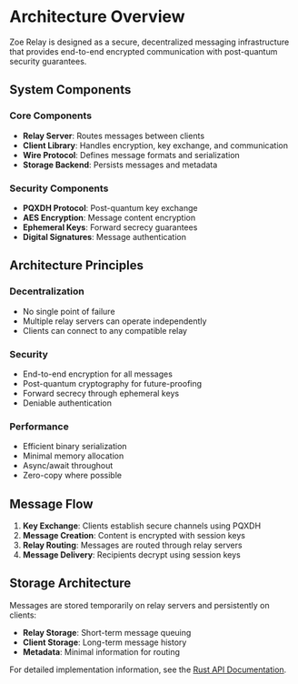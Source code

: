 # Architecture Overview

Zoe Relay is designed as a secure, decentralized messaging infrastructure that provides end-to-end encrypted communication with post-quantum security guarantees.

## System Components

### Core Components

- **Relay Server**: Routes messages between clients
- **Client Library**: Handles encryption, key exchange, and communication
- **Wire Protocol**: Defines message formats and serialization
- **Storage Backend**: Persists messages and metadata

### Security Components

- **PQXDH Protocol**: Post-quantum key exchange
- **AES Encryption**: Message content encryption
- **Ephemeral Keys**: Forward secrecy guarantees
- **Digital Signatures**: Message authentication

## Architecture Principles

### Decentralization
- No single point of failure
- Multiple relay servers can operate independently
- Clients can connect to any compatible relay

### Security
- End-to-end encryption for all messages
- Post-quantum cryptography for future-proofing
- Forward secrecy through ephemeral keys
- Deniable authentication

### Performance
- Efficient binary serialization
- Minimal memory allocation
- Async/await throughout
- Zero-copy where possible

## Message Flow

1. **Key Exchange**: Clients establish secure channels using PQXDH
2. **Message Creation**: Content is encrypted with session keys
3. **Relay Routing**: Messages are routed through relay servers
4. **Message Delivery**: Recipients decrypt using session keys

## Storage Architecture

Messages are stored temporarily on relay servers and persistently on clients:

- **Relay Storage**: Short-term message queuing
- **Client Storage**: Long-term message history
- **Metadata**: Minimal information for routing

For detailed implementation information, see the [Rust API Documentation](https://acterglobal.github.io/zoe-relay/rustdoc/).